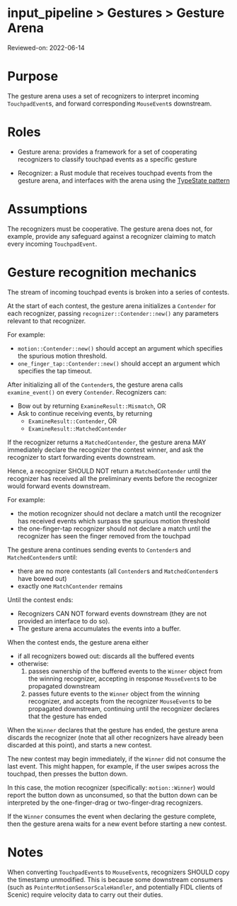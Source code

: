 # input_pipeline > Gestures > Gesture Arena

Reviewed-on: 2022-06-14

# Purpose

The gesture arena uses a set of recognizers to interpret incoming
`TouchpadEvent`s, and forward corresponding `MouseEvent`s downstream.

# Roles

* Gesture arena: provides a framework for a set of cooperating recognizers
  to classify touchpad events as a specific gesture

* Recognizer: a Rust module that receives touchpad events from the gesture
  arena, and interfaces with the arena using the
  [TypeState pattern][typestate-pattern]

# Assumptions

The recognizers must be cooperative. The gesture arena does not, for example,
provide any safeguard against a recognizer claiming to match every incoming
`TouchpadEvent`.

# Gesture recognition mechanics

The stream of incoming touchpad events is broken into a series of contests.

At the start of each contest, the gesture arena initializes a `Contender`
for each recognizer, passing `recognizer::Contender::new()` any parameters
relevant to that recognizer.

For example:
* `motion::Contender::new()` should accept an argument which specifies
  the spurious motion threshold.
* `one_finger_tap::Contender::new()` should accept an argument which specifies
  the tap timeout.

After initializing all of the `Contender`s, the gesture arena calls
`examine_event()` on every `Contender`. Recognizers can:
* Bow out by returning `ExamineResult::Mismatch`, OR
* Ask to continue receiving events, by returning
  * `ExamineResult::Contender`, OR
  * `ExamineResult::MatchedContender`

If the recognizer returns a `MatchedContender`, the gesture arena MAY
immediately declare the recognizer the contest winner, and ask the recognizer
to start forwarding events downstream.

Hence, a recognizer SHOULD NOT return a `MatchedContender` until the recognizer
has received all the preliminary events before the recognizer would forward
events downstream.

For example:
* the motion recognizer should not declare a match until the recognizer has
  received events which surpass the spurious motion threshold
* the one-finger-tap recognizer should not declare a match until the recognizer
  has seen the finger removed from the touchpad

The gesture arena continues sending events to `Contender`s and
`MatchedContender`s until:
* there are no more contestants (all `Contender`s and `MatchedContender`s have
  bowed out)
* exactly one `MatchContender` remains

Until the contest ends:
* Recognizers CAN NOT forward events downstream (they are not provided an
  interface to do so).
* The gesture arena accumulates the events into a buffer.

When the contest ends, the gesture arena either
* if all recognizers bowed out: discards all the buffered events
* otherwise:
  1. passes ownership of the buffered events to the `Winner` object from
     the winning recognizer, accepting in response `MouseEvent`s to be
     propagated downstream
  2. passes future events to the `Winner` object from the winning recognizer,
     and accepts from the recognizer `MouseEvent`s to be propagated downstream,
     continuing until the recognizer declares that the gesture has ended

When the `Winner` declares that the gesture has ended, the gesture arena
discards the recognizer (note that all other recognizers have already
been discarded at this point), and starts a new contest.

The new contest may begin immediately, if the `Winner` did not consume the
last event. This might happen, for example, if the user swipes across the
touchpad, then presses the button down.

In this case, the motion recognizer (specifically: `motion::Winner`) would
report the button down as unconsumed, so that the button down can be
interpreted by the one-finger-drag or two-finger-drag recognizers.

If the `Winner` consumes the event when declaring the gesture complete,
then the gesture arena waits for a new event before starting a new contest.

# Notes

When converting `TouchpadEvent`s to `MouseEvent`s, recognizers SHOULD copy the
timestamp unmodified. This is because some downstream consumers (such as
`PointerMotionSensorScaleHandler`, and potentially FIDL clients of Scenic)
require velocity data to carry out their duties.

[typestate-pattern]: http://cliffle.com/blog/rust-typestate/